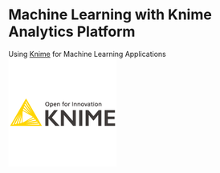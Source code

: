 # Machine Learning with Knime Analytics Platform
Using [Knime](https://www.knime.com/) for Machine Learning Applications
![Knime](imgs/knime.png)


